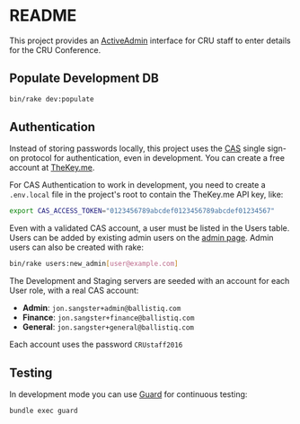 # README

This project provides an [ActiveAdmin](http://activeadmin.info/) interface for
CRU staff to enter details for the CRU Conference.

## Populate Development DB

```sh
bin/rake dev:populate
```

## Authentication

Instead of storing passwords locally, this project uses the
[CAS](https://en.wikipedia.org/wiki/Central_Authentication_Service) single
sign-on protocol for authentication, even in development. You can create a free
account at [TheKey.me](https://thekey.me/cas/service/selfservice?target=signup).

For CAS Authentication to work in development, you need to create a
`.env.local` file in the project's root to contain the TheKey.me API key, like:

```sh
export CAS_ACCESS_TOKEN="0123456789abcdef0123456789abcdef01234567"
```

Even with a validated CAS account, a user must be listed in the Users table.
Users can be added by existing admin users on the [admin
page](http://localhost:3000/users). Admin users can also be created with rake:

```sh
bin/rake users:new_admin[user@example.com]
```

The Development and Staging servers are seeded with an account for each User
role, with a real CAS account:

  * **Admin**: `jon.sangster+admin@ballistiq.com`
  * **Finance**: `jon.sangster+finance@ballistiq.com`
  * **General**: `jon.sangster+general@ballistiq.com`

Each account uses the password `CRUstaff2016`

## Testing

In development mode you can use [Guard](https://github.com/guard/guard) for
continuous testing:

```sh
bundle exec guard
```
